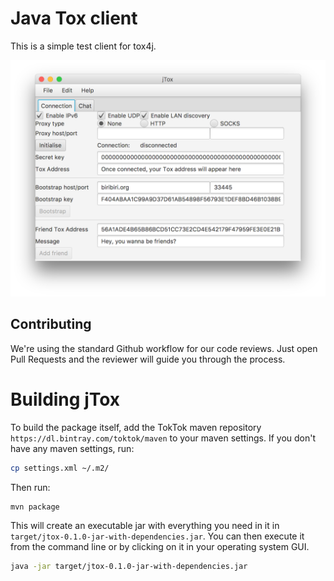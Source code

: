 # Java Tox client

This is a simple test client for tox4j.

![Screenshot](doc/screenshot.png)

## Contributing

We're using the standard Github workflow for our code reviews. Just open Pull
Requests and the reviewer will guide you through the process.

# Building jTox

To build the package itself, add the TokTok maven repository
`https://dl.bintray.com/toktok/maven` to your maven settings. If you don't have
any maven settings, run:

```sh
cp settings.xml ~/.m2/
```

Then run:

```sh
mvn package
```

This will create an executable jar with everything you need in it in
`target/jtox-0.1.0-jar-with-dependencies.jar`. You can then execute it from the
command line or by clicking on it in your operating system GUI.

```sh
java -jar target/jtox-0.1.0-jar-with-dependencies.jar
```
